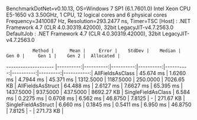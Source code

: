 
BenchmarkDotNet=v0.10.13, OS=Windows 7 SP1 (6.1.7601.0)
Intel Xeon CPU E5-1650 v3 3.50GHz, 1 CPU, 12 logical cores and 6 physical cores
Frequency=3410087 Hz, Resolution=293.2477 ns, Timer=TSC
  [Host]     : .NET Framework 4.7 (CLR 4.0.30319.42000), 32bit LegacyJIT-v4.7.2563.0
  DefaultJob : .NET Framework 4.7 (CLR 4.0.30319.42000), 32bit LegacyJIT-v4.7.2563.0


              Method |      Mean |     Error |    StdDev |    Median |     Gen 0 |     Gen 1 |    Gen 2 |  Allocated |
-------------------- |----------:|----------:|----------:|----------:|----------:|----------:|---------:|-----------:|
    AllFieldsAsClass | 45.674 ms | 1.6260 ms | 4.7944 ms | 45.371 ms | 1312.5000 | 1187.5000 | 250.0000 | 7026.65 KB |
   AllFieldsAsStruct | 64.488 ms | 2.6127 ms | 7.6627 ms | 65.395 ms | 1437.5000 |  937.5000 | 437.5000 | 8692.27 KB |
  SingleFieldAsClass |  6.584 ms | 0.2275 ms | 0.6708 ms |  6.562 ms |   46.8750 |    7.8125 |        - |  271.67 KB |
 SingleFieldAsStruct |  6.660 ms | 0.1845 ms | 0.5411 ms |  6.950 ms |   46.8750 |    7.8125 |        - |  271.73 KB |
